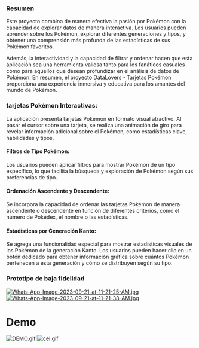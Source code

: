 ### Resumen
Este proyecto combina de manera efectiva la pasión por Pokémon con la capacidad de explorar datos de manera interactiva. Los usuarios pueden aprender sobre los Pokémon, explorar diferentes generaciones y tipos, y obtener una comprensión más profunda de las estadísticas de sus Pokémon favoritos.

Además, la interactividad y la capacidad de filtrar y ordenar hacen que esta aplicación sea una herramienta valiosa tanto para los fanáticos casuales como para aquellos que desean profundizar en el análisis de datos de Pokémon. En resumen, el proyecto DataLovers - Tarjetas Pokémon proporciona una experiencia inmersiva y educativa para los amantes del mundo de Pokémon.

### tarjetas Pokémon Interactivas:

La aplicación presenta tarjetas Pokémon en formato visual atractivo.
Al pasar el cursor sobre una tarjeta, se realiza una animación de giro para revelar información adicional sobre el Pokémon, como estadísticas clave, habilidades y tipos.

#### Filtros de Tipo Pokémon:

Los usuarios pueden aplicar filtros para mostrar Pokémon de un tipo específico, lo que facilita la búsqueda y exploración de Pokémon según sus preferencias de tipo.
#### Ordenación Ascendente y Descendente:

Se incorpora la capacidad de ordenar las tarjetas Pokémon de manera ascendente o descendente en función de diferentes criterios, como el número de Pokédex, el nombre o las estadísticas.
#### Estadísticas por Generación Kanto:

Se agrega una funcionalidad especial para mostrar estadísticas visuales de los Pokémon de la generación Kanto.
Los usuarios pueden hacer clic en un botón dedicado para obtener información gráfica sobre cuántos Pokémon pertenecen a esta generación y cómo se distribuyen según su tipo.

### Prototipo de baja fidelidad
[![Whats-App-Image-2023-09-21-at-11-21-25-AM.jpg](https://i.postimg.cc/FFDF1XJz/Whats-App-Image-2023-09-21-at-11-21-25-AM.jpg)](https://postimg.cc/dDZcSX6c)
[![Whats-App-Image-2023-09-21-at-11-21-38-AM.jpg](https://i.postimg.cc/qqRT2gCR/Whats-App-Image-2023-09-21-at-11-21-38-AM.jpg)](https://postimg.cc/7GpdkH98)

# Demo
[![DEMO.gif](https://i.postimg.cc/ZKSs8Gph/DEMO.gif)](https://postimg.cc/7bKNDQKB)
[![cel.gif](https://i.postimg.cc/fbkpk10Q/cel.gif)](https://postimg.cc/WDLXHWn5)
